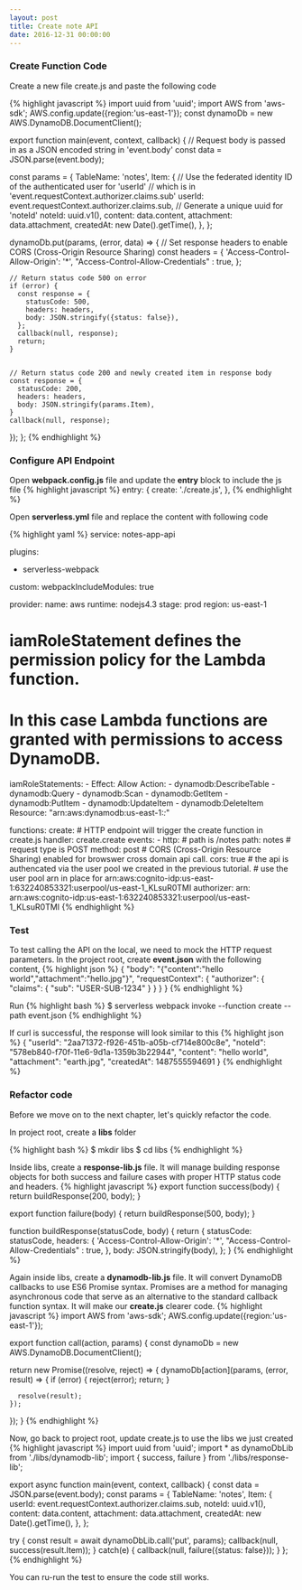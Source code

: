 ```yaml
---
layout: post
title: Create note API
date: 2016-12-31 00:00:00
---
```


### Create Function Code

Create a new file create.js and paste the following code

{% highlight javascript %}
import uuid from 'uuid';
import AWS from 'aws-sdk';
AWS.config.update({region:'us-east-1'});
const dynamoDb = new AWS.DynamoDB.DocumentClient();

export function main(event, context, callback) {
  // Request body is passed in as a JSON encoded string in 'event.body'
  const data = JSON.parse(event.body);

  const params = {
    TableName: 'notes',
    Item: {
      // Use the federated identity ID of the authenticated user for 'userId'
      // which is in 'event.requestContext.authorizer.claims.sub'
      userId: event.requestContext.authorizer.claims.sub,
      // Generate a unique uuid for 'noteId'
      noteId: uuid.v1(),
      content: data.content,
      attachment: data.attachment,
      createdAt: new Date().getTime(),
    },
  };

  dynamoDb.put(params, (error, data) => {
    // Set response headers to enable CORS (Cross-Origin Resource Sharing)
    const headers = {
      'Access-Control-Allow-Origin': '*',
      "Access-Control-Allow-Credentials" : true,
    };

    // Return status code 500 on error
    if (error) {
      const response = {
        statusCode: 500,
        headers: headers,
        body: JSON.stringify({status: false}),
      };
      callback(null, response);
      return;
    }


    // Return status code 200 and newly created item in response body
    const response = {
      statusCode: 200,
      headers: headers,
      body: JSON.stringify(params.Item),
    }
    callback(null, response);
  });
};
{% endhighlight %}

### Configure API Endpoint

Open **webpack.config.js** file and update the **entry** block to include the js file
{% highlight javascript %}
  entry: {
    create: './create.js',
  },
{% endhighlight %}


Open **serverless.yml** file and replace the content with following code

{% highlight yaml %}
service: notes-app-api

plugins:
  - serverless-webpack

custom:
  webpackIncludeModules: true

provider:
  name: aws
  runtime: nodejs4.3
  stage: prod
  region: us-east-1

  # iamRoleStatement defines the permission policy for the Lambda function.
  # In this case Lambda functions are granted with permissions to access DynamoDB.
  iamRoleStatements:
    - Effect: Allow
      Action:
        - dynamodb:DescribeTable
        - dynamodb:Query
        - dynamodb:Scan
        - dynamodb:GetItem
        - dynamodb:PutItem
        - dynamodb:UpdateItem
        - dynamodb:DeleteItem
      Resource: "arn:aws:dynamodb:us-east-1:*:*"

functions:
  create:
    # HTTP endpoint will trigger the create function in create.js
    handler: create.create
    events:
      - http:
          # path is /notes
          path: notes
          # request type is POST
          method: post
          # CORS (Cross-Origin Resource Sharing) enabled for browswer cross domain api call.
          cors: true
          # the api is authencated via the user pool we created in the previous tutorial.
          # use the user pool arn in place for arn:aws:cognito-idp:us-east-1:632240853321:userpool/us-east-1_KLsuR0TMI
          authorizer:
            arn: arn:aws:cognito-idp:us-east-1:632240853321:userpool/us-east-1_KLsuR0TMI
{% endhighlight %}

### Test

To test calling the API on the local, we need to mock the HTTP request parameters. In the project root, create **event.json** with the following content,
{% highlight json %}
{
  "body": "{\"content\":\"hello world\",\"attachment\":\"hello.jpg\"}",
  "requestContext": {
    "authorizer": {
      "claims": {
        "sub": "USER-SUB-1234"
      }
    }
  }
}
{% endhighlight %}

Run
{% highlight bash %}
$ serverless webpack invoke --function create --path event.json
{% endhighlight %}

If curl is successful, the response will look similar to this
{% highlight json %}
{
  "userId": "2aa71372-f926-451b-a05b-cf714e800c8e",
  "noteId": "578eb840-f70f-11e6-9d1a-1359b3b22944",
  "content": "hello world",
  "attachment": "earth.jpg",
  "createdAt": 1487555594691
}
{% endhighlight %}

### Refactor code

Before we move on to the next chapter, let's quickly refactor the code.

In project root, create a **libs** folder

{% highlight bash %}
$ mkdir libs
$ cd libs
{% endhighlight %}

Inside libs, create a **response-lib.js** file. It will manage building response objects for both success and failure cases with proper HTTP status code and headers.
{% highlight javascript %}
export function success(body) {
  return buildResponse(200, body);
}

export function failure(body) {
  return buildResponse(500, body);
}

function buildResponse(statusCode, body) {
  return {
    statusCode: statusCode,
    headers: {
      'Access-Control-Allow-Origin': '*',
      "Access-Control-Allow-Credentials" : true,
    },
    body: JSON.stringify(body),
  };
}
{% endhighlight %}

Again inside libs, create a **dynamodb-lib.js** file. It will convert DynamoDB callbacks to use ES6 Promise syntax. Promises are a method for managing asynchronous code that serve as an alternative to the standard callback function syntax. It will make our **create.js** clearer code.
{% highlight javascript %}
import AWS from 'aws-sdk';
AWS.config.update({region:'us-east-1'});

export function call(action, params) {
  const dynamoDb = new AWS.DynamoDB.DocumentClient();

  return new Promise((resolve, reject) => {
    dynamoDb[action](params, (error, result) => {
      if (error) {
        reject(error);
        return;
      }

      resolve(result);
    });
  });
}
{% endhighlight %}

Now, go back to project root, update create.js to use the libs we just created
{% highlight javascript %}
import uuid from 'uuid';
import * as dynamoDbLib from './libs/dynamodb-lib';
import { success, failure } from './libs/response-lib';

export async function main(event, context, callback) {
  const data = JSON.parse(event.body);
  const params = {
    TableName: 'notes',
    Item: {
      userId: event.requestContext.authorizer.claims.sub,
      noteId: uuid.v1(),
      content: data.content,
      attachment: data.attachment,
      createdAt: new Date().getTime(),
    },
  };

  try {
    const result = await dynamoDbLib.call('put', params);
    callback(null, success(result.Item));
  }
  catch(e) {
    callback(null, failure({status: false}));
  }
};
{% endhighlight %}

You can ru-run the test to ensure the code still works.
